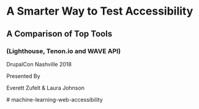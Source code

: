 <h1>A Smarter Way to Test Accessibility</h1>
<h2>A Comparison of Top Tools</h2>
<h3>(Lighthouse, Tenon.io and WAVE API)</h3>
<p>DrupalCon Nashville 2018</p>
<p>Presented By</p>
<p>Everett Zufelt & Laura Johnson</p>
# machine-learning-web-accessibility

